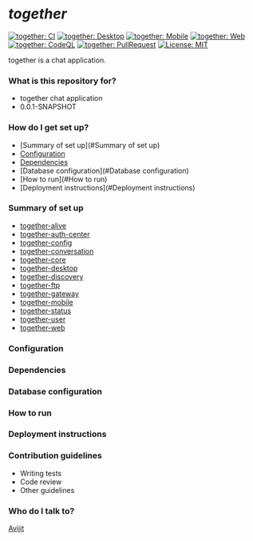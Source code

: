# *together* #

[![together: CI](https://github.com/avijitmondal/together/workflows/togetherCI/badge.svg)](https://github.com/avijitmondal/together/actions/workflows/build.yml)
[![together: Desktop](https://github.com/avijitmondal/together/workflows/togetherDesktop/badge.svg)](https://github.com/avijitmondal/together/actions/workflows/desktop.yml)
[![together: Mobile](https://github.com/avijitmondal/together/workflows/togetherMobile/badge.svg)](https://github.com/avijitmondal/together/actions/workflows/mobile.yml)
[![together: Web](https://github.com/avijitmondal/together/workflows/togetherWeb/badge.svg)](https://github.com/avijitmondal/together/actions/workflows/web.yml)
[![together: CodeQL](https://github.com/avijitmondal/together/workflows/CodeQL/badge.svg)](https://github.com/avijitmondal/together/actions/workflows/codeql-analysis.yml)
[![together: PullRequest](https://github.com/avijitmondal/together/workflows/togetherPullRequest/badge.svg)](https://github.com/avijitmondal/together/actions/workflows/pull-request.yml)
[![License: MIT](https://img.shields.io/badge/License-MIT-green.svg)](https://opensource.org/licenses/MIT)

together is a chat application.

### What is this repository for? ###
* together chat application
* 0.0.1-SNAPSHOT

### How do I get set up? ###

* [Summary of set up](#Summary of set up)
* [Configuration](#Configuration)
* [Dependencies](#Dependencies)
* [Database configuration](#Database configuration)
* [How to run](#How to run)
* [Deployment instructions](#Deployment instructions)

### Summary of set up
* [together-alive](https://github.com/avijitmondal/together/blob/main/together-alive/README.md)
* [together-auth-center](https://github.com/avijitmondal/together/blob/main/together-auth-center/README.md)
* [together-config](https://github.com/avijitmondal/together/blob/main/together-config/README.md)
* [together-conversation](https://github.com/avijitmondal/together/blob/main/together-conversion/README.md)
* [together-core](https://github.com/avijitmondal/together/blob/main/together-core/README.md)
* [together-desktop](https://github.com/avijitmondal/together/blob/main/together-desktop/README.md)
* [together-discovery](https://github.com/avijitmondal/together/blob/main/together-discovery/README.md)
* [together-ftp](https://github.com/avijitmondal/together/blob/main/together-ftp/README.md)
* [together-gateway](https://github.com/avijitmondal/together/blob/main/together-gateway/README.md)
* [together-mobile](https://github.com/avijitmondal/together/blob/main/together-mobile/README.md)
* [together-status](https://github.com/avijitmondal/together/blob/main/together-status/README.md)
* [together-user](https://github.com/avijitmondal/together/blob/main/together-user/README.md)
* [together-web](https://github.com/avijitmondal/together/blob/main/together-web/README.md)

### Configuration

### Dependencies

### Database configuration

### How to run

### Deployment instructions

### Contribution guidelines ###
* Writing tests
* Code review
* Other guidelines

### Who do I talk to? ###
[Avijit](mailto:avijitmondal38@gmail.com)
